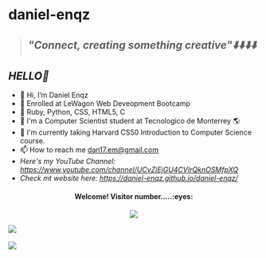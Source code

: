 # daniel-enqz
>## _**"Connect, creating something creative"⬇️⬇️⬇️⬇️**_


## _*HELLO👋*_ 

- 🖖 Hi, I’m Daniel Enqz
- 👀 Enrolled at LeWagon Web Deveopment Bootcamp
- 🚃 Ruby, Python, CSS, HTML5, C 
- 💞 I'm a Computer Scientist student at Tecnologico de Monterrey 🌎
- 🌱 I'm currently taking Harvard CS50 Introduction to Computer Science course.
- 📫 How to reach me dan17.em@gmail.com
- *Here's my YouTube Channel: https://www.youtube.com/channel/UCvZjEjGU4CVIrQknOSMfpXQ*
- *Check mt website here: https://daniel-enqz.github.io/daniel-enqz/*

<h4 align="center">Welcome! Visitor number.....:eyes:</h4>

<p align="center"><img src="https://profile-counter.glitch.me/{daniel-enqz}/count.svg"></p>


<a href="https://github.com/daniel-enqz/github-readme-stats">
  <img align="center" src="https://github-readme-stats.vercel.app/api?username=daniel-enqz&count_private=true&show_icons=true&theme=dark" />
</a>
<br>
<br>
<a href="https://github.com/daniel-enqz/github-readme-stats">
  <img align="center" src="https://github-readme-stats.vercel.app/api/top-langs/?username=daniel-enqz&langs_count=8&layout=compact&theme=dark" />
</a>
